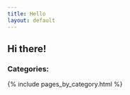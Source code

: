 ```yaml
---
title: Hello
layout: default
---
```

## Hi there!

### Categories:
{% include pages_by_category.html %}
